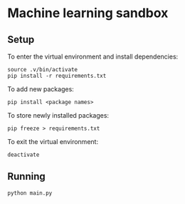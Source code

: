 # Machine learning sandbox

## Setup

To enter the virtual environment and install dependencies:

    source .v/bin/activate
    pip install -r requirements.txt

To add new packages:

    pip install <package names>

To store newly installed packages:

    pip freeze > requirements.txt

To exit the virtual environment:

    deactivate

## Running

    python main.py
